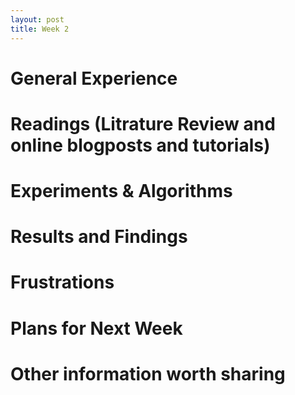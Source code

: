 ```yaml
---
layout: post
title: Week 2 
---
```

# General Experience 

# Readings (Litrature Review and online blogposts and tutorials) 

# Experiments & Algorithms 

# Results and Findings 

# Frustrations 

# Plans for Next Week 

# Other information worth sharing 
